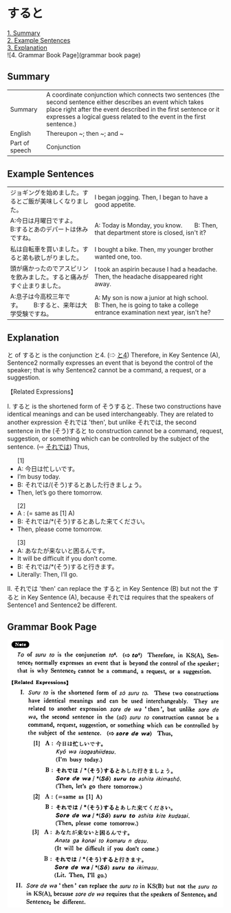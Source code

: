 # すると

[1. Summary](#summary)<br>
[2. Example Sentences](#example-sentences)<br>
[3. Explanation](#explanation)<br>
![4. Grammar Book Page](grammar book page)<br>


## Summary

<table><tr>   <td>Summary</td>   <td>A coordinate conjunction which connects two sentences (the second sentence either describes an event which takes place right after the event described in the first sentence or it expresses a logical guess related to the event in the first sentence.)</td></tr><tr>   <td>English</td>   <td>Thereupon ~; then ~; and ~</td></tr><tr>   <td>Part of speech</td>   <td>Conjunction</td></tr></table>

## Example Sentences

<table><tr>   <td>ジョギングを始めました。するとご飯が美味しくなりました。</td>   <td>I began jogging. Then, I began to have a good appetite.</td></tr><tr>   <td>A:今日は月曜日ですよ。  B:するとあのデパートは休みですね。</td>   <td>A: Today is Monday, you know.&emsp;&emsp;B: Then, that department store is closed, isn't it?</td></tr><tr>   <td>私は自転車を買いました。すると弟も欲しがりました。</td>   <td>I bought a bike. Then, my younger brother wanted one, too.</td></tr><tr>   <td>頭が痛かったのでアスピリンを飲みました。すると痛みがすぐ止まりました。</td>   <td>I took an aspirin because I had a headache. Then, the headache disappeared right away.</td></tr><tr>   <td>A:息子は今高校三年です。  B:すると、来年は大学受験ですね。</td>   <td>A: My son is now a junior at high school.&emsp;&emsp;B: Then, he is going to take a college entrance examination next year, isn't he?</td></tr></table>

## Explanation

<p>と of <span class="cloze">すると</span> is the conjunction と4. (⇨ <a href="#㊦ と (4)">と4</a>) Therefore, in Key Sentence (A), Sentence2 normally expresses an event that is beyond the control of the speaker; that is why Sentence2 cannot be a command, a request, or a suggestion.</p>  <p>【Related Expressions】</p>  <p>I. <span class="cloze">すると</span> is the shortened form of <span class="cloze">そうすると</span>. These two constructions have identical meanings and can be used interchangeably. They are related to another expression それでは 'then', but unlike それでは, the second sentence in the (<span class="cloze">そう</span>)<span class="cloze">すると</span> to construction cannot be a command, request, suggestion, or something which can be controlled by the subject of the sentence. (⇨ <a href="#㊦ それでは">それでは</a>) Thus,</p>  <ul>[1] <li>A: 今日は忙しいです。</li> <li>I’m busy today.</li> <div class="divide"></div> <li>B: それでは/(<span class="cloze">そう</span>)<span class="cloze">すると</span>あした行きましょう。</li> <li>Then, let’s go there tomorrow.</li> </ul>  <ul>[2] <li>A : (= same as [1] A)</li> <div class="divide"></div> <li>B: それでは/*(<span class="cloze">そう</span>)<span class="cloze">すると</span>あした来てください。</li> <li>Then, please come tomorrow.</li> </ul>  <ul>[3] <li>A: あなたが来ないと困るんです。</li> <li>It will be difficult if you don’t come.</li> <div class="divide"></div> <li>B: それでは/*(<span class="cloze">そう</span>)<span class="cloze">すると</span>行きます。</li> <li>Literally: Then, I’ll go.</li> </ul>  <p>II. それでは 'then' can replace the <span class="cloze">すると</span> in Key Sentence (B) but not the <span class="cloze">すると</span> in Key Sentence (A), because それでは requires that the speakers of Sentence1 and Sentence2 be different.</p>

## Grammar Book Page

![](../img/Basicすると.png)

